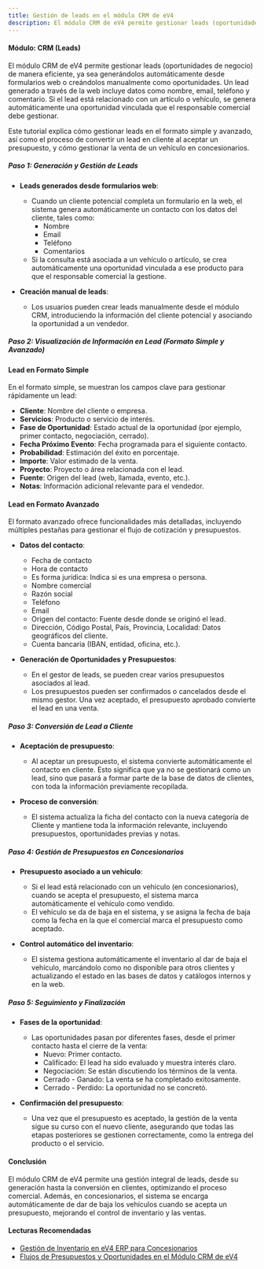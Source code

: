 ```yaml
---
title: Gestión de leads en el módulo CRM de eV4
description: El módulo CRM de eV4 permite gestionar leads (oportunidades de negocio) de manera eficiente, ya sea generándolos automáticamente desde formularios web o creándolos manualmente como oportunidades.
---
```


#### Módulo: CRM (Leads)

El módulo CRM de eV4 permite gestionar leads (oportunidades de negocio) de manera eficiente, ya sea generándolos automáticamente desde formularios web o creándolos manualmente como oportunidades. Un lead generado a través de la web incluye datos como nombre, email, teléfono y comentario. Si el lead está relacionado con un artículo o vehículo, se genera automáticamente una oportunidad vinculada que el responsable comercial debe gestionar.

Este tutorial explica cómo gestionar leads en el formato simple y avanzado, así como el proceso de convertir un lead en cliente al aceptar un presupuesto, y cómo gestionar la venta de un vehículo en concesionarios.

##### Paso 1: Generación y Gestión de Leads

- **Leads generados desde formularios web**:
    - Cuando un cliente potencial completa un formulario en la web, el sistema genera automáticamente un contacto con los datos del cliente, tales como:
        - Nombre
        - Email
        - Teléfono
        - Comentarios
    - Si la consulta está asociada a un vehículo o artículo, se crea automáticamente una oportunidad vinculada a ese producto para que el responsable comercial la gestione.

- **Creación manual de leads**:
    - Los usuarios pueden crear leads manualmente desde el módulo CRM, introduciendo la información del cliente potencial y asociando la oportunidad a un vendedor.

##### Paso 2: Visualización de Información en Lead (Formato Simple y Avanzado)

#### Lead en Formato Simple

En el formato simple, se muestran los campos clave para gestionar rápidamente un lead:

- **Cliente**: Nombre del cliente o empresa.
- **Servicios**: Producto o servicio de interés.
- **Fase de Oportunidad**: Estado actual de la oportunidad (por ejemplo, primer contacto, negociación, cerrado).
- **Fecha Próximo Evento**: Fecha programada para el siguiente contacto.
- **Probabilidad**: Estimación del éxito en porcentaje.
- **Importe**: Valor estimado de la venta.
- **Proyecto**: Proyecto o área relacionada con el lead.
- **Fuente**: Origen del lead (web, llamada, evento, etc.).
- **Notas**: Información adicional relevante para el vendedor.

#### Lead en Formato Avanzado

El formato avanzado ofrece funcionalidades más detalladas, incluyendo múltiples pestañas para gestionar el flujo de cotización y presupuestos.

- **Datos del contacto**:
    - Fecha de contacto
    - Hora de contacto
    - Es forma jurídica: Indica si es una empresa o persona.
    - Nombre comercial
    - Razón social
    - Teléfono
    - Email
    - Origen del contacto: Fuente desde donde se originó el lead.
    - Dirección, Código Postal, País, Provincia, Localidad: Datos geográficos del cliente.
    - Cuenta bancaria (IBAN, entidad, oficina, etc.).

- **Generación de Oportunidades y Presupuestos**:
    - En el gestor de leads, se pueden crear varios presupuestos asociados al lead.
    - Los presupuestos pueden ser confirmados o cancelados desde el mismo gestor. Una vez aceptado, el presupuesto aprobado convierte el lead en una venta.

##### Paso 3: Conversión de Lead a Cliente

- **Aceptación de presupuesto**:
    - Al aceptar un presupuesto, el sistema convierte automáticamente el contacto en cliente. Esto significa que ya no se gestionará como un lead, sino que pasará a formar parte de la base de datos de clientes, con toda la información previamente recopilada.

- **Proceso de conversión**:
    - El sistema actualiza la ficha del contacto con la nueva categoría de Cliente y mantiene toda la información relevante, incluyendo presupuestos, oportunidades previas y notas.

##### Paso 4: Gestión de Presupuestos en Concesionarios

- **Presupuesto asociado a un vehículo**:
    - Si el lead está relacionado con un vehículo (en concesionarios), cuando se acepta el presupuesto, el sistema marca automáticamente el vehículo como vendido.
    - El vehículo se da de baja en el sistema, y se asigna la fecha de baja como la fecha en la que el comercial marca el presupuesto como aceptado.

- **Control automático del inventario**:
    - El sistema gestiona automáticamente el inventario al dar de baja el vehículo, marcándolo como no disponible para otros clientes y actualizando el estado en las bases de datos y catálogos internos y en la web.

##### Paso 5: Seguimiento y Finalización

- **Fases de la oportunidad**:
    - Las oportunidades pasan por diferentes fases, desde el primer contacto hasta el cierre de la venta:
        - Nuevo: Primer contacto.
        - Calificado: El lead ha sido evaluado y muestra interés claro.
        - Negociación: Se están discutiendo los términos de la venta.
        - Cerrado - Ganado: La venta se ha completado exitosamente.
        - Cerrado - Perdido: La oportunidad no se concretó.

- **Confirmación del presupuesto**:
    - Una vez que el presupuesto es aceptado, la gestión de la venta sigue su curso con el nuevo cliente, asegurando que todas las etapas posteriores se gestionen correctamente, como la entrega del producto o el servicio.

#### Conclusión

El módulo CRM de eV4 permite una gestión integral de leads, desde su generación hasta la conversión en clientes, optimizando el proceso comercial. Además, en concesionarios, el sistema se encarga automáticamente de dar de baja los vehículos cuando se acepta un presupuesto, mejorando el control de inventario y las ventas.

#### Lecturas Recomendadas

- [Gestión de Inventario en eV4 ERP para Concesionarios](#)
- [Flujos de Presupuestos y Oportunidades en el Módulo CRM de eV4](#)